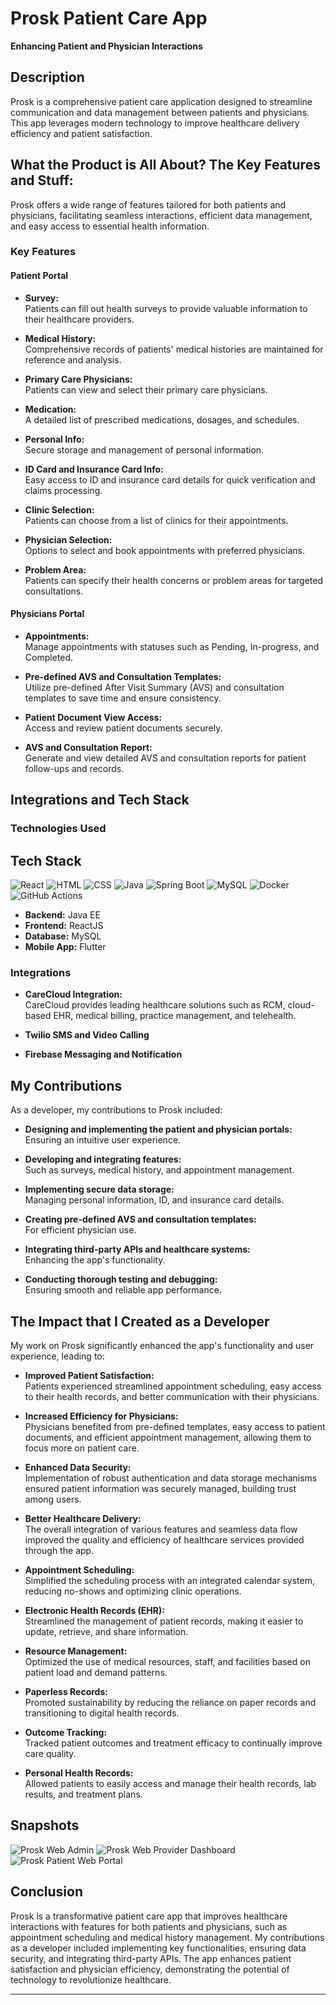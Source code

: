 # Prosk Patient Care App

**Enhancing Patient and Physician Interactions**

## Description

Prosk is a comprehensive patient care application designed to streamline communication and data management between patients and physicians. This app leverages modern technology to improve healthcare delivery efficiency and patient satisfaction.

## What the Product is All About? The Key Features and Stuff:

Prosk offers a wide range of features tailored for both patients and physicians, facilitating seamless interactions, efficient data management, and easy access to essential health information.

### Key Features

#### Patient Portal

- **Survey:**  
  Patients can fill out health surveys to provide valuable information to their healthcare providers.

- **Medical History:**  
  Comprehensive records of patients' medical histories are maintained for reference and analysis.

- **Primary Care Physicians:**  
  Patients can view and select their primary care physicians.

- **Medication:**  
  A detailed list of prescribed medications, dosages, and schedules.

- **Personal Info:**  
  Secure storage and management of personal information.

- **ID Card and Insurance Card Info:**  
  Easy access to ID and insurance card details for quick verification and claims processing.

- **Clinic Selection:**  
  Patients can choose from a list of clinics for their appointments.

- **Physician Selection:**  
  Options to select and book appointments with preferred physicians.

- **Problem Area:**  
  Patients can specify their health concerns or problem areas for targeted consultations.

#### Physicians Portal

- **Appointments:**  
  Manage appointments with statuses such as Pending, In-progress, and Completed.

- **Pre-defined AVS and Consultation Templates:**  
  Utilize pre-defined After Visit Summary (AVS) and consultation templates to save time and ensure consistency.

- **Patient Document View Access:**  
  Access and review patient documents securely.

- **AVS and Consultation Report:**  
  Generate and view detailed AVS and consultation reports for patient follow-ups and records.

## Integrations and Tech Stack

### Technologies Used

## Tech Stack

![React](https://img.shields.io/badge/React-18.2.0-blueviolet)
![HTML](https://img.shields.io/badge/HTML-5.2-orange)
![CSS](https://img.shields.io/badge/CSS-3.0-blue)
![Java](https://img.shields.io/badge/Java-17.0.2-blue)
![Spring Boot](https://img.shields.io/badge/Spring%20Boot-2.6.6-brightgreen)
![MySQL](https://img.shields.io/badge/MySQL-8.0.28-orange)
![Docker](https://img.shields.io/badge/Docker-20.10.12-lightblue)
![GitHub Actions](https://img.shields.io/badge/GitHub%20Actions-CI%2FCD-blue)



- **Backend:** Java EE
- **Frontend:** ReactJS
- **Database:** MySQL
- **Mobile App:** Flutter

### Integrations

- **CareCloud Integration:**  
  CareCloud provides leading healthcare solutions such as RCM, cloud-based EHR, medical billing, practice management, and telehealth.

- **Twilio SMS and Video Calling**

- **Firebase Messaging and Notification**

## My Contributions

As a developer, my contributions to Prosk included:

- **Designing and implementing the patient and physician portals:**  
  Ensuring an intuitive user experience.

- **Developing and integrating features:**  
  Such as surveys, medical history, and appointment management.

- **Implementing secure data storage:**  
  Managing personal information, ID, and insurance card details.

- **Creating pre-defined AVS and consultation templates:**  
  For efficient physician use.

- **Integrating third-party APIs and healthcare systems:**  
  Enhancing the app's functionality.

- **Conducting thorough testing and debugging:**  
  Ensuring smooth and reliable app performance.

## The Impact that I Created as a Developer

My work on Prosk significantly enhanced the app's functionality and user experience, leading to:

- **Improved Patient Satisfaction:**  
  Patients experienced streamlined appointment scheduling, easy access to their health records, and better communication with their physicians.

- **Increased Efficiency for Physicians:**  
  Physicians benefited from pre-defined templates, easy access to patient documents, and efficient appointment management, allowing them to focus more on patient care.

- **Enhanced Data Security:**  
  Implementation of robust authentication and data storage mechanisms ensured patient information was securely managed, building trust among users.

- **Better Healthcare Delivery:**  
  The overall integration of various features and seamless data flow improved the quality and efficiency of healthcare services provided through the app.

- **Appointment Scheduling:**  
  Simplified the scheduling process with an integrated calendar system, reducing no-shows and optimizing clinic operations.

- **Electronic Health Records (EHR):**  
  Streamlined the management of patient records, making it easier to update, retrieve, and share information.

- **Resource Management:**  
  Optimized the use of medical resources, staff, and facilities based on patient load and demand patterns.

- **Paperless Records:**  
  Promoted sustainability by reducing the reliance on paper records and transitioning to digital health records.

- **Outcome Tracking:**  
  Tracked patient outcomes and treatment efficacy to continually improve care quality.

- **Personal Health Records:**  
  Allowed patients to easily access and manage their health records, lab results, and treatment plans.

## Snapshots

![Prosk Web Admin](https://github.com/user-attachments/assets/291d6338-8c0b-45e8-b0d4-7cba873fc13a)
![Prosk Web Provider Dashboard](https://github.com/user-attachments/assets/09efca44-8887-4065-bbca-39a65c5cf4c6)
![Prosk Patient Web Portal](https://github.com/user-attachments/assets/5364de35-ff81-4d88-881a-ebff5c1cbbad)


## Conclusion

Prosk is a transformative patient care app that improves healthcare interactions with features for both patients and physicians, such as appointment scheduling and medical history management. My contributions as a developer included implementing key functionalities, ensuring data security, and integrating third-party APIs. The app enhances patient satisfaction and physician efficiency, demonstrating the potential of technology to revolutionize healthcare.

---

